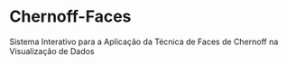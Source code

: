 # Chernoff-Faces
Sistema Interativo para a Aplicação da Técnica de Faces de Chernoff na Visualização de Dados
